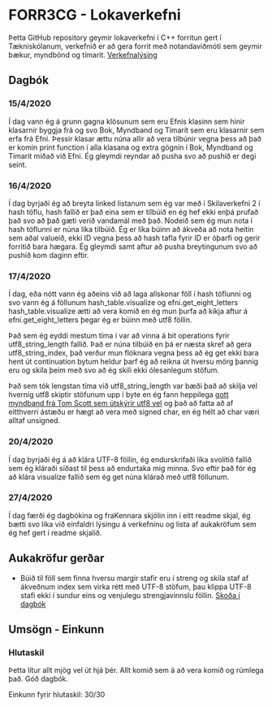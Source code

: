 # FORR3CG - Lokaverkefni
Þetta GitHub repository geymir lokaverkefni í C++ forritun gert í Tækniskólanum, verkefnið er að gera forrit með notandaviðmóti sem geymir bækur, myndbönd og tímarit. [Verkefnalýsing](https://github.com/gestskoli/FORR3CGV20_Lokaverkefni/blob/master/README.md#forr3cg-vor-2020---lokaverkefni-35)

Dagbók
------

### 15/4/2020
Í dag vann ég á grunn gagna klösunum sem eru Efnis klasinn sem hinir klasarnir byggja frá og svo Bok, Myndband og Timarit sem eru klasarnir sem erfa frá Efni. Þessir klasar ættu núna allir að vera tilbúnir vegna þess að það er komin print function í alla klasana og extra gögnin í Bok, Myndband og Timarit miðað við Efni. Ég gleymdi reyndar að pusha svo að pushið er degi seint.

### 16/4/2020
Í dag byrjaði ég að breyta linked listanum sem ég var með í Skilaverkefni 2 í hash töflu, hash fallið er það eina sem er tilbúið en ég hef ekki enþá prufað það svo að það gæti verið vandamál með það. Nodeið sem ég mun nota í hash töflunni er núna líka tilbúið. Ég er líka búinn að ákveða að nota heitin sem aðal valueið, ekki ID vegna þess að hash tafla fyrir ID er óþarfi og gerir forritið bara hægara. Ég gleymdi samt aftur að pusha breytingunum svo að pushið kom daginn eftir.

### 17/4/2020
Í dag, eða nótt vann ég aðeins við að laga allskonar föll í hash töflunni og svo vann ég á föllunum hash_table.visualize og efni.get_eight_letters hash_table.visualize ætti að vera komið en ég mun þurfa að kíkja aftur á efni.get_eight_letters þegar ég er búinn með utf8 föllin.

Það sem ég eyddi mestum tíma í var að vinna á bit operations fyrir utf8_string_length fallið. Það er núna tilbúið en þá er næsta skref að gera utf8_string_index, það verður mun flóknara vegna þess að ég get ekki bara hent út continuation bytum heldur þarf ég að reikna út hversu mörg þannig eru og skila þeim með svo að ég skili ekki ólesanlegum stöfum.

Það sem tók lengstan tíma við utf8_string_length var bæði það að skilja vel hvernig utf8 skiptir stöfunum upp í byte en ég fann heppilega [gott myndband frá Tom Scott sem útskýrir utf8 vel](https://youtu.be/MijmeoH9LT4) og það að fatta að af eitthverri ástæðu er hægt að vera með signed char, en ég hélt að char væri alltaf unsigned.

### 20/4/2020
Í dag byrjaði ég á að klára UTF-8 föllin, ég endurskrifaði líka svolítið fallið sem ég kláraði síðast til þess að endurtaka mig minna. Svo eftir það fór ég að klára visualize fallið sem ég get núna klárað með utf8 föllunum.

### 27/4/2020
Í dag færði ég dagbókina og fraKennara skjölin inn í eitt readme skjal, ég bætti svo líka við einfaldri lýsingu á verkefninu og lista af aukakröfum sem ég hef gert í readme skjalið.

Aukakröfur gerðar
------

* Búið til föll sem finna hversu margir stafir eru í streng og skila staf af ákveðnum index sem virka rétt með UTF-8 stöfum, þau klippa UTF-8 stafi ekki í sundur eins og venjulegu strengjavinnslu föllin. [Skoða í dagbók](https://example.com)

Umsögn - Einkunn
------

### Hlutaskil

Þetta lítur allt mjög vel út hjá þér. Allt komið sem á að vera komið og rúmlega það. Góð dagbók.

Einkunn fyrir hlutaskil: 30/30

